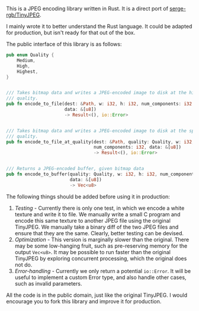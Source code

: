 This is a JPEG encoding library written in Rust. It is a direct port of
[serge-rgb/TinyJPEG](https://github.com/serge-rgb/TinyJPEG).

I mainly wrote it to better understand the Rust language. It could be adapted
for production, but isn't ready for that out of the box.

The public interface of this library is as follows:

```rust
pub enum Quality {
    Medium,
    High,
    Highest,
}


/// Takes bitmap data and writes a JPEG-encoded image to disk at the highest
/// quality.
pub fn encode_to_file(dest: &Path, w: i32, h: i32, num_components: i32,
                      data: &[u8])
                      -> Result<(), io::Error>


/// Takes bitmap data and writes a JPEG-encoded image to disk at the specified
/// quality.
pub fn encode_to_file_at_quality(dest: &Path, quality: Quality, w: i32, h: i32,
                                 num_components: i32, data: &[u8])
                                 -> Result<(), io::Error>


/// Returns a JPEG-encoded buffer, given bitmap data
pub fn encode_to_buffer(quality: Quality, w: i32, h: i32, num_components: i32,
                        data: &[u8])
                        -> Vec<u8>
```

The following things should be added before using it in production:

1. *Testing* - Currently there is only one test, in which we encode a white
   texture and write it to file. We manually write a small C program and encode
   this same texture to another JPEG file using the original TinyJPEG. We
   manually take a binary diff of the two JPEG files and ensure that they are
   the same. Clearly, better testing can be devised.
2. *Optimization* - This version is marginally slower than the original. There
   may be some low-hanging fruit, such as pre-reserving memory for the output
   `Vec<u8>`. It may be possible to run faster than the original TinyJPEG by
    exploring concurrent processing, which the original does not do.
3. *Error-handling* - Currently we only return a potential `io::Error`. It will
   be useful to implement a custom Error type, and also handle other cases, such
   as invalid parameters.

All the code is in the public domain, just like the original TinyJPEG. I would
encourage you to fork this library and improve it for production.
